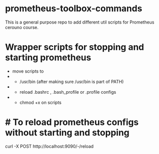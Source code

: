 # prometheus-toolbox-commands
This is a general purpose repo to add different util scripts for Prometheus cerouno course.

# Wrapper scripts for stopping and starting prometheus
* move scripts to
* * /usr/bin (after making sure /usr/bin is part of PATH)
* * reload .bashrc , .bash_profile or .profile configs
* * chmod +x on scripts

# # To reload prometheus configs without starting and stopping 
curl -X POST http://localhost:9090/-/reload
